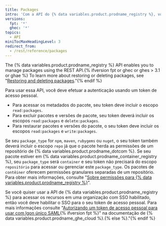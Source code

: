 ```yaml
---
title: Packages
intro: 'Com a API do {% data variables.product.prodname_registry %}, você pode gerenciar pacotes para seus repositórios e organizações de {% data variables.product.prodname_dotcom %}.'
versions:
  fpt: '*'
  ghec: '*'
topics:
  - API
miniTocMaxHeadingLevel: 3
redirect_from:
  - /rest/reference/packages
---
```


The {% data variables.product.prodname_registry %} API enables you to manage packages using the REST API.{% ifversion fpt or ghec or ghes > 3.1 or ghae %} To learn more about restoring or deleting packages, see "[Restoring and deleting packages](/packages/learn-github-packages/deleting-and-restoring-a-package)."{% endif %}

Para usar essa API, você deve efetuar a autenticação usando um token de acesso pessoal.
  - Para acessar os metadados do pacote, seu token deve incluir o escopo `read:packages`.
  - Para excluir pacotes e versões de pacote, seu token deverá incluir os escopos `read:packages` e `delete:packages`.
  - Para restaurar pacotes e versões do pacote, o seu token deve incluir os escopos `read:packages` e `write:packages`.

Se seu `package_type` for `npm`, `maven`, `rubygems` ou `nuget`, o seu token também deverá incluir o escopo `repo` já que o pacote herda as permissões de um repositório de {% data variables.product.prodname_dotcom %}. Se seu pacote estiver em {% data variables.product.prodname_container_registry %}, seu `package_type` será `container` e seu token não precisará do escopo `repositório` para acessar ou gerenciar este `package_type`. Os pacotes de `contêiner` oferecem permissões granulares separadas de um repositório. Para obter mais informações, consulte "[Sobre permissões para {% data variables.product.prodname_registry %}](/packages/learn-github-packages/about-permissions-for-github-packages#about-scopes-and-permissions-for-package-registries)".

Se você quiser usar a API de {% data variables.product.prodname_registry %} para acessar os recursos em uma organização com SSO habilitado, então você deve habilitar o SSO para o seu token de acesso pessoal. Para mais informações consulte "[Autorizando um token de acesso pessoal para usar com lgon único SAML](/github/authenticating-to-github/authorizing-a-personal-access-token-for-use-with-saml-single-sign-on){% ifversion fpt %}" na documentação de {% data variables.product.prodname_ghe_cloud %}.{% else %}."{% endif %}
